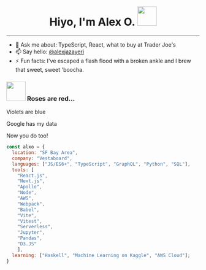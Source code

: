 <h1 align='center'> Hiyo, I'm Alex O.  <img src="https://media4.giphy.com/media/3og0ICwds3bhSNvXwY/giphy.gif?cid=ecf05e47qqf3pi7jy3yfvk8oyl3p9cyct8h9eoqglx3035dw&rid=giphy.gif&ct=s" width="50"></h1>

---

- 💬 Ask me about: TypeScript, React, what to buy at Trader Joe's
- 📫 Say hello: [@alexjazayeri](https://twitter.com/alexjazayeri)
- ⚡ Fun facts: I've escaped a flash flood with a broken ankle and I brew that sweet, sweet 'boocha.


### <img src="https://media4.giphy.com/media/IUNycHoVqvLDowiiam/giphy.gif?cid=ecf05e47bmtuqow17rh79nn8333v541fm3b77dbmjf6r9mm3&rid=giphy.gif&ct=s" width="50"> Roses are red... 

Violets are blue

Google has my data

Now you do too!

```javascript
const alxo = {
  location: "SF Bay Area",
  company: "Vestaboard",
  languages: ["JS/ES6+", "TypeScript", "GraphQL", "Python", "SQL"],
  tools: [
    "React.js",
    "Next.js",
    "Apollo",
    "Node",
    "AWS",
    "Webpack",
    "Babel",
    "Vite",
    "Vitest",
    "Serverless",
    "Jupyter",
    "Pandas",
    "D3.JS"
    ],
  learning: ["Haskell", "Machine Learning on Kaggle", "AWS Cloud"];
}
```
